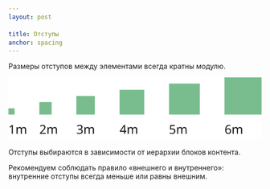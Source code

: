 ```yaml
---
layout: post

title: Отступы
anchor: spacing
---
```


Размеры отступов между элементами всегда кратны модулю.

<div class="my-4">
	<img src="img/grid/spacing.svg" alt="Отступы"/> 
</div> 

Отступы выбираются в зависимости от иерархии блоков контента.

Рекомендуем соблюдать правило «внешнего и внутреннего»: внутренние отступы всегда меньше или равны внешним.